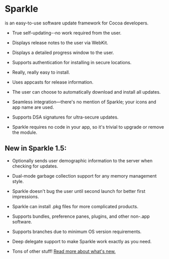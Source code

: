 # Sparkle 
is an easy-to-use software update framework for Cocoa developers.

* True self-updating--no work required from the user.

* Displays release notes to the user via WebKit.

* Displays a detailed progress window to the user.

* Supports authentication for installing in secure locations.

* Really, really easy to install.

* Uses appcasts for release information.

* The user can choose to automatically download and install all updates.

* Seamless integration—there's no mention of Sparkle; your icons and app name are used.

* Supports DSA signatures for ultra-secure updates.

* Sparkle requires no code in your app, so it's trivial to upgrade or remove the module.

## New in Sparkle 1.5:

* Optionally sends user demographic information to the server when checking for updates.

* Dual-mode garbage collection support for any memory management style.

* Sparkle doesn't bug the user until second launch for better first impressions.

* Sparkle can install .pkg files for more complicated products.

* Supports bundles, preference panes, plugins, and other non-.app software.

* Supports branches due to minimum OS version requirements.

* Deep delegate support to make Sparkle work exactly as you need.

* Tons of other stuff! [Read more about what's new.](http://andymatuschak.org/articles/2008/05/31/sparkle-15b1-now-available/ "Sparkle 1.5b1: now available!")